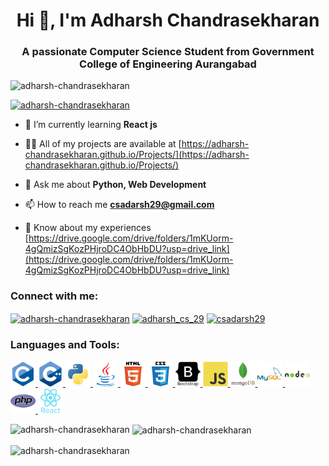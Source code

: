 <h1 align="center">Hi 👋, I'm Adharsh Chandrasekharan </h1>
<h3 align="center">A passionate Computer Science Student from Government College of Engineering Aurangabad</h3>

<p align="left"> <img src="https://komarev.com/ghpvc/?username=adharsh-chandrasekharan&label=Profile%20views&color=0e75b6&style=flat" alt="adharsh-chandrasekharan" /> </p>

<p align="left"> <a href="https://github.com/ryo-ma/github-profile-trophy"><img src="https://github-profile-trophy.vercel.app/?username=adharsh-chandrasekharan" alt="adharsh-chandrasekharan" /></a> </p>

- 🌱 I’m currently learning **React js**

- 👨‍💻 All of my projects are available at [https://adharsh-chandrasekharan.github.io/Projects/](https://adharsh-chandrasekharan.github.io/Projects/)

- 💬 Ask me about **Python, Web Development**

- 📫 How to reach me **csadarsh29@gmail.com**

- 📄 Know about my experiences [https://drive.google.com/drive/folders/1mKUorm-4gQmizSgKozPHjroDC4ObHbDU?usp=drive_link](https://drive.google.com/drive/folders/1mKUorm-4gQmizSgKozPHjroDC4ObHbDU?usp=drive_link)

<h3 align="left">Connect with me:</h3>
<p align="left">
<a href="https://linkedin.com/in/adharsh-chandrasekharan" target="blank"><img align="center" src="https://raw.githubusercontent.com/rahuldkjain/github-profile-readme-generator/master/src/images/icons/Social/linked-in-alt.svg" alt="adharsh-chandrasekharan" height="30" width="40" /></a>
<a href="https://instagram.com/adharsh_cs_29" target="blank"><img align="center" src="https://raw.githubusercontent.com/rahuldkjain/github-profile-readme-generator/master/src/images/icons/Social/instagram.svg" alt="adharsh_cs_29" height="30" width="40" /></a>
<a href="https://www.codechef.com/users/csadarsh29" target="blank"><img align="center" src="https://cdn.jsdelivr.net/npm/simple-icons@3.1.0/icons/codechef.svg" alt="csadarsh29" height="30" width="40" /></a>
</p>

<h3 align="left">Languages and Tools:</h3>
<p align="left"> 
  
  <a href="https://www.cprogramming.com/" target="_blank" rel="noreferrer"> <img src="https://raw.githubusercontent.com/devicons/devicon/master/icons/c/c-original.svg" alt="c" width="40" height="40"/> </a> 
  <a href="https://www.w3schools.com/cpp/" target="_blank" rel="noreferrer"> <img src="https://raw.githubusercontent.com/devicons/devicon/master/icons/cplusplus/cplusplus-original.svg" alt="cplusplus" width="40" height="40"/> </a> 
  <a href="https://www.python.org" target="_blank" rel="noreferrer"> <img src="https://raw.githubusercontent.com/devicons/devicon/master/icons/python/python-original.svg" alt="python" width="40" height="40"/> </a>
  <a href="https://www.java.com" target="_blank" rel="noreferrer"> <img src="https://raw.githubusercontent.com/devicons/devicon/master/icons/java/java-original.svg" alt="java" width="40" height="40"/> </a> 
  <a href="https://www.w3.org/html/" target="_blank" rel="noreferrer"> <img src="https://raw.githubusercontent.com/devicons/devicon/master/icons/html5/html5-original-wordmark.svg" alt="html5" width="40" height="40"/> </a> 
  <a href="https://www.w3schools.com/css/" target="_blank" rel="noreferrer"> <img src="https://raw.githubusercontent.com/devicons/devicon/master/icons/css3/css3-original-wordmark.svg" alt="css3" width="40" height="40"/> </a>
  <a href="https://getbootstrap.com" target="_blank" rel="noreferrer"> <img src="https://raw.githubusercontent.com/devicons/devicon/master/icons/bootstrap/bootstrap-plain-wordmark.svg" alt="bootstrap" width="40" height="40"/> </a> 
  <a href="https://developer.mozilla.org/en-US/docs/Web/JavaScript" target="_blank" rel="noreferrer"> <img src="https://raw.githubusercontent.com/devicons/devicon/master/icons/javascript/javascript-original.svg" alt="javascript" width="40" height="40"/> </a> 
  <a href="https://www.mongodb.com/" target="_blank" rel="noreferrer"> <img src="https://raw.githubusercontent.com/devicons/devicon/master/icons/mongodb/mongodb-original-wordmark.svg" alt="mongodb" width="40" height="40"/> </a>
  <a href="https://www.mysql.com/" target="_blank" rel="noreferrer"> <img src="https://raw.githubusercontent.com/devicons/devicon/master/icons/mysql/mysql-original-wordmark.svg" alt="mysql" width="40" height="40"/> </a> 
  <a href="https://nodejs.org" target="_blank" rel="noreferrer"> <img src="https://raw.githubusercontent.com/devicons/devicon/master/icons/nodejs/nodejs-original-wordmark.svg" alt="nodejs" width="40" height="40"/> </a> 
  <a href="https://www.php.net" target="_blank" rel="noreferrer"> <img src="https://raw.githubusercontent.com/devicons/devicon/master/icons/php/php-original.svg" alt="php" width="40" height="40"/> </a> 
  <a href="https://reactjs.org/" target="_blank" rel="noreferrer"> <img src="https://raw.githubusercontent.com/devicons/devicon/master/icons/react/react-original-wordmark.svg" alt="react" width="40" height="40"/> </a> </p>

<p><img align="left" src="https://github-readme-stats.vercel.app/api/top-langs?username=adharsh-chandrasekharan&show_icons=true&locale=en&layout=compact" alt="adharsh-chandrasekharan" /></p>

<p>&nbsp;<img align="center" src="https://github-readme-stats.vercel.app/api?username=adharsh-chandrasekharan&show_icons=true&locale=en" alt="adharsh-chandrasekharan" /></p>

<p><img align="center" src="https://github-readme-streak-stats.herokuapp.com/?user=adharsh-chandrasekharan&" alt="adharsh-chandrasekharan" /></p>
